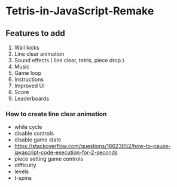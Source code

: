 # Tetris-in-JavaScript-Remake

## Features to add
1. Wall kicks
2. Line clear animation
3. Sound effects ( line clear, tetris, piece drop )
4. Music
5. Game loop
6. Instructions
7. Improved UI
8. Score
9. Leaderboards

### How to create line clear animation
- while cycle
- disable controls
- disable game state
- https://stackoverflow.com/questions/16623852/how-to-pause-javascript-code-execution-for-2-seconds
- piece setting game controls
- difficulty
- levels
- t-spins
